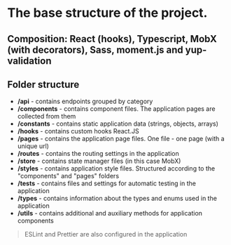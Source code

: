 # The base structure of the project.

## Composition: React (hooks), Typescript, MobX (with decorators), Sass, moment.js and yup-validation

## Folder structure

- **/api** - сontains endpoints grouped by category
- **/components** - сontains component files. The application pages are collected from them
- **/constants** - сontains static application data (strings, objects, arrays)
- **/hooks** - сontains custom hooks React.JS
- **/pages** - сontains the application page files. One file - one page (with a unique url)
- **/routes** - сontains the routing settings in the application
- **/store** - сontains state manager files (in this case MobX)
- **/styles** - сontains application style files. Structured according to the "components" and "pages" folders
- **/tests** - сontains files and settings for automatic testing in the application
- **/types** - сontains information about the types and enums used in the application
- **/utils** - сontains additional and auxiliary methods for application components

> ESLint and Prettier are also configured in the application
